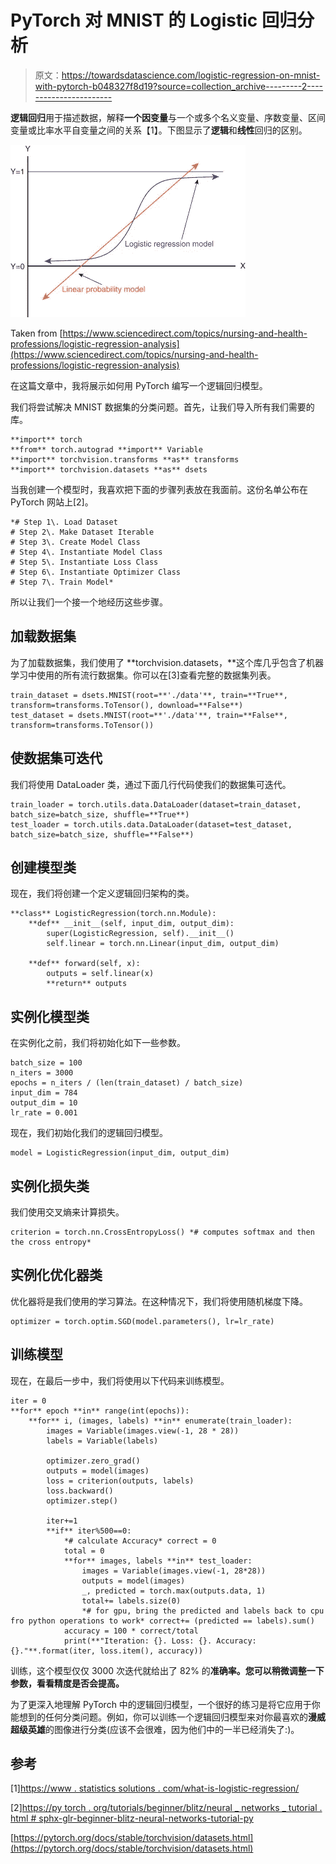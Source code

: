 # PyTorch 对 MNIST 的 Logistic 回归分析

> 原文：<https://towardsdatascience.com/logistic-regression-on-mnist-with-pytorch-b048327f8d19?source=collection_archive---------2----------------------->

**逻辑回归**用于描述数据，解释**一个因变量**与一个或多个名义变量、序数变量、区间变量或比率水平自变量之间的关系【1】。下图显示了**逻辑**和**线性**回归的区别。

![](img/df7b65e6d7ed5fc50d569c868c9883b2.png)

Taken from [https://www.sciencedirect.com/topics/nursing-and-health-professions/logistic-regression-analysis](https://www.sciencedirect.com/topics/nursing-and-health-professions/logistic-regression-analysis)

在这篇文章中，我将展示如何用 PyTorch 编写一个逻辑回归模型。

我们将尝试解决 MNIST 数据集的分类问题。首先，让我们导入所有我们需要的库。

```
**import** torch
**from** torch.autograd **import** Variable
**import** torchvision.transforms **as** transforms
**import** torchvision.datasets **as** dsets
```

当我创建一个模型时，我喜欢把下面的步骤列表放在我面前。这份名单公布在 PyTorch 网站上[2]。

```
*# Step 1\. Load Dataset
# Step 2\. Make Dataset Iterable
# Step 3\. Create Model Class
# Step 4\. Instantiate Model Class
# Step 5\. Instantiate Loss Class
# Step 6\. Instantiate Optimizer Class
# Step 7\. Train Model*
```

所以让我们一个接一个地经历这些步骤。

## 加载数据集

为了加载数据集，我们使用了 **torchvision.datasets，**这个库几乎包含了机器学习中使用的所有流行数据集。你可以在[3]查看完整的数据集列表。

```
train_dataset = dsets.MNIST(root=**'./data'**, train=**True**, transform=transforms.ToTensor(), download=**False**)
test_dataset = dsets.MNIST(root=**'./data'**, train=**False**, transform=transforms.ToTensor())
```

## 使数据集可迭代

我们将使用 DataLoader 类，通过下面几行代码使我们的数据集可迭代。

```
train_loader = torch.utils.data.DataLoader(dataset=train_dataset, batch_size=batch_size, shuffle=**True**)
test_loader = torch.utils.data.DataLoader(dataset=test_dataset, batch_size=batch_size, shuffle=**False**)
```

## 创建模型类

现在，我们将创建一个定义逻辑回归架构的类。

```
**class** LogisticRegression(torch.nn.Module):
    **def** __init__(self, input_dim, output_dim):
        super(LogisticRegression, self).__init__()
        self.linear = torch.nn.Linear(input_dim, output_dim)

    **def** forward(self, x):
        outputs = self.linear(x)
        **return** outputs
```

## 实例化模型类

在实例化之前，我们将初始化如下一些参数。

```
batch_size = 100
n_iters = 3000
epochs = n_iters / (len(train_dataset) / batch_size)
input_dim = 784
output_dim = 10
lr_rate = 0.001
```

现在，我们初始化我们的逻辑回归模型。

```
model = LogisticRegression(input_dim, output_dim)
```

## 实例化损失类

我们使用交叉熵来计算损失。

```
criterion = torch.nn.CrossEntropyLoss() *# computes softmax and then the cross entropy*
```

## 实例化优化器类

优化器将是我们使用的学习算法。在这种情况下，我们将使用随机梯度下降。

```
optimizer = torch.optim.SGD(model.parameters(), lr=lr_rate)
```

## 训练模型

现在，在最后一步中，我们将使用以下代码来训练模型。

```
iter = 0
**for** epoch **in** range(int(epochs)):
    **for** i, (images, labels) **in** enumerate(train_loader):
        images = Variable(images.view(-1, 28 * 28))
        labels = Variable(labels)

        optimizer.zero_grad()
        outputs = model(images)
        loss = criterion(outputs, labels)
        loss.backward()
        optimizer.step()

        iter+=1
        **if** iter%500==0:
            *# calculate Accuracy* correct = 0
            total = 0
            **for** images, labels **in** test_loader:
                images = Variable(images.view(-1, 28*28))
                outputs = model(images)
                _, predicted = torch.max(outputs.data, 1)
                total+= labels.size(0)
                *# for gpu, bring the predicted and labels back to cpu fro python operations to work* correct+= (predicted == labels).sum()
            accuracy = 100 * correct/total
            print(**"Iteration: {}. Loss: {}. Accuracy: {}."**.format(iter, loss.item(), accuracy))
```

训练，这个模型仅仅 3000 次迭代就给出了 82% 的**准确率。您可以稍微调整一下参数，看看精度是否会提高。**

为了更深入地理解 PyTorch 中的逻辑回归模型，一个很好的练习是将它应用于你能想到的任何分类问题。例如，你可以训练一个逻辑回归模型来对你最喜欢的**漫威超级英雄**的图像进行分类(应该不会很难，因为他们中的一半已经消失了:)。

## 参考

[1][https://www . statistics solutions . com/what-is-logistic-regression/](https://www.statisticssolutions.com/what-is-logistic-regression/)

[2][https://py torch . org/tutorials/beginner/blitz/neural _ networks _ tutorial . html # sphx-glr-beginner-blitz-neural-networks-tutorial-py](https://pytorch.org/tutorials/beginner/blitz/neural_networks_tutorial.html#sphx-glr-beginner-blitz-neural-networks-tutorial-py)

[https://pytorch.org/docs/stable/torchvision/datasets.html](https://pytorch.org/docs/stable/torchvision/datasets.html)